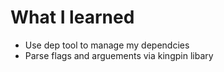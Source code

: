 # What I learned
- Use dep tool to manage my dependcies
- Parse flags and arguements via kingpin libary